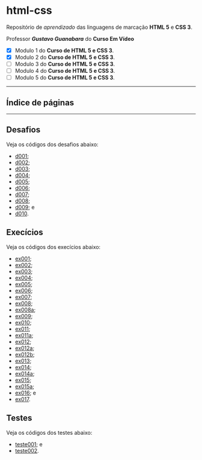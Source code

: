# html-css
 Repositório de _aprendizado_ das linguagens de marcação **HTML 5** e **CSS 3**.

Professor _**Gustavo Guanabara**_
 do **Curso Em Vídeo**

- [x] Modulo 1 do **Curso de HTML 5 e CSS 3**.
- [x] Modulo 2 do **Curso de HTML 5 e CSS 3**.
- [ ] Modulo 3 do **Curso de HTML 5 e CSS 3**.
- [ ] Modulo 4 do **Curso de HTML 5 e CSS 3**.
- [ ] Modulo 5 do **Curso de HTML 5 e CSS 3**.

---
## Índice de páginas
---
## Desafios

Veja os códigos dos desafios abaixo:

* [d001](https://github.com/joshuaoliveira123/html-css/tree/main/desafios/d001);
* [d002](https://github.com/joshuaoliveira123/html-css/tree/main/desafios/d002);
* [d003](https://github.com/joshuaoliveira123/html-css/tree/main/desafios/d003);
* [d004](https://github.com/joshuaoliveira123/html-css/tree/main/desafios/d004);
* [d005](https://github.com/joshuaoliveira123/html-css/tree/main/desafios/d005);
* [d006](https://github.com/joshuaoliveira123/html-css/tree/main/desafios/d006);
* [d007](https://github.com/joshuaoliveira123/html-css/tree/main/desafios/d007);
* [d008](https://github.com/joshuaoliveira123/html-css/tree/main/desafios/d008);
* [d009](https://github.com/joshuaoliveira123/html-css/tree/main/desafios/d009); e
* [d010](https://github.com/joshuaoliveira123/html-css/tree/main/desafios/d010).

## Execícios

Veja os códigos dos execícios abaixo:

* [ex001](exercícios\ex001\index.html);
* [ex002](exercícios\ex002\index.html);
* [ex003](exercícios\ex003\index.html);
* [ex004](exercícios\ex004\index.html);
* [ex005](exercícios\ex005\index.html);
* [ex006](exercícios\ex006\index.html);
* [ex007](exercícios\ex007\index.html);
* [ex008](exercícios\ex008\index.html);
* [ex008a](exercícios\ex008a\index.html);
* [ex009](exercícios\ex009\index.html);
* [ex010](exercícios\ex010\index.html);
* [ex011](exercícios\ex011\index.html);
* [ex011a](exercícios\ex011a\index.html);
* [ex012](exercícios\ex012\index.html);
* [ex012a](exercícios\ex012a\index.html);
* [ex012b](exercícios\ex012b\index.html);
* [ex013](exercícios\ex013\index.html);
* [ex014](exercícios\ex014\index.html);
* [ex014a](exercícios\ex014a\index.html);
* [ex015](exercícios\ex015\index.html);
* [ex015a](exercícios\ex015a\index.html);
* [ex016](exercícios\ex016\index.html); e
* [ex017](exercícios\ex017\index.html).

## Testes

Veja os códigos dos testes abaixo:

* [teste001](testes\teste001\index.html); e
* [teste002](testes\teste002\index.html).
